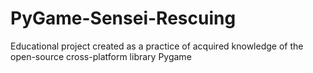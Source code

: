 # PyGame-Sensei-Rescuing
Educational project created as a practice of acquired knowledge of the open-source cross-platform library Pygame
